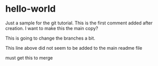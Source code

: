# hello-world
Just a sample for the git tutorial.
This is the first comment added after creation. I want to make this the main copy?

This is going to change the branches a bit.


This line above did not seem to be added to the main readme file

must get this to merge
